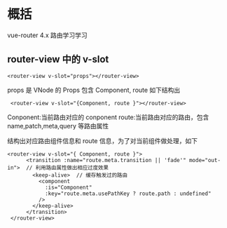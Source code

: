 # 概括

vue-router 4.x 路由学习学习

## router-view 中的 v-slot

```vue
<router-view v-slot="props"></router-view>
```

props 是 VNode 的 Props
包含
Component, route
如下结构出

```
 <router-view v-slot="{Component, route }"></router-view>
```

Conponent:当前路由对应的 conponent
route:当前路由对应的路由，包含 name,patch,meta,query 等路由属性

结构出对应路由组件信息和 route 信息，为了对当前组件做处理，如下

```
<router-view v-slot="{ Component, route }">
      <transition :name="route.meta.transition || 'fade'" mode="out-in">  // 利用路由属性做出相应过度效果
        <keep-alive>  // 缓存触发过的路由
          <component
            :is="Component"
            :key="route.meta.usePathKey ? route.path : undefined"
          />
        </keep-alive>
      </transition>
 </router-view>
```
